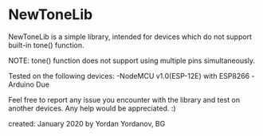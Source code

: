 # NewToneLib
NewToneLib is a simple library, intended for devices which do not support built-in tone() function.

NOTE: tone() function does not support using multiple pins simultaneously.

Tested on the following devices:
  -NodeMCU v1.0(ESP-12E) with ESP8266
  -Arduino Due
  
Feel free to report any issue you encounter with the library and test on another devices.
Any help would be appreciated. :)

created:   January 2020
by Yordan Yordanov, BG
